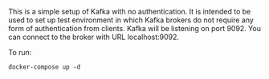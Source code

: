 This is a simple setup of Kafka with no authentication. 
It is intended to be used to set up test environment in which Kafka brokers do not require any form of
authentication from clients.
Kafka will be listening on port 9092. You can connect to the broker with URL localhost:9092.

To run:
```shell
docker-compose up -d
```